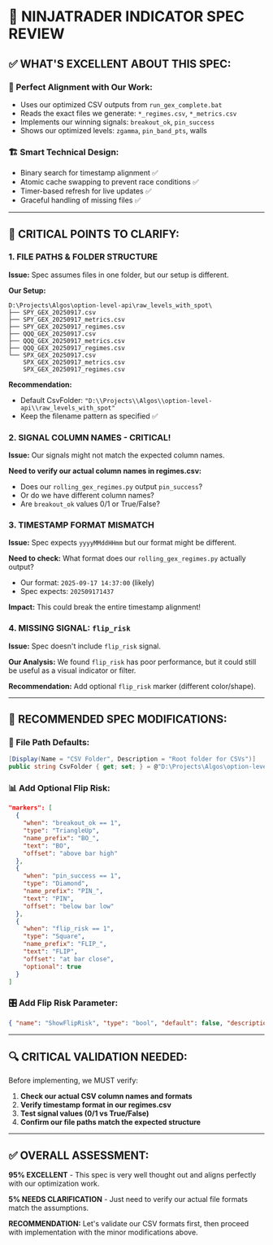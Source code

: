 # 🎯 NINJATRADER INDICATOR SPEC REVIEW

## ✅ **WHAT'S EXCELLENT ABOUT THIS SPEC:**

### **🎯 Perfect Alignment with Our Work:**
- Uses our optimized CSV outputs from `run_gex_complete.bat`
- Reads the exact files we generate: `*_regimes.csv`, `*_metrics.csv`
- Implements our winning signals: `breakout_ok`, `pin_success`
- Shows our optimized levels: `zgamma`, `pin_band_pts`, walls

### **🏗️ Smart Technical Design:**
- Binary search for timestamp alignment ✅
- Atomic cache swapping to prevent race conditions ✅
- Timer-based refresh for live updates ✅
- Graceful handling of missing files ✅

---

## 🚨 **CRITICAL POINTS TO CLARIFY:**

### **1. FILE PATHS & FOLDER STRUCTURE**
**Issue:** Spec assumes files in one folder, but our setup is different.

**Our Setup:**
```
D:\Projects\Algos\option-level-api\raw_levels_with_spot\
├── SPY_GEX_20250917.csv
├── SPY_GEX_20250917_metrics.csv  
├── SPY_GEX_20250917_regimes.csv
├── QQQ_GEX_20250917.csv
├── QQQ_GEX_20250917_metrics.csv
├── QQQ_GEX_20250917_regimes.csv
└── SPX_GEX_20250917.csv
    SPX_GEX_20250917_metrics.csv
    SPX_GEX_20250917_regimes.csv
```

**Recommendation:** 
- Default CsvFolder: `"D:\\Projects\\Algos\\option-level-api\\raw_levels_with_spot"`
- Keep the filename pattern as specified ✅

### **2. SIGNAL COLUMN NAMES - CRITICAL!**
**Issue:** Our signals might not match the expected column names.

**Need to verify our actual column names in regimes.csv:**
- Does our `rolling_gex_regimes.py` output `pin_success`? 
- Or do we have different column names?
- Are `breakout_ok` values 0/1 or True/False?

### **3. TIMESTAMP FORMAT MISMATCH**
**Issue:** Spec expects `yyyyMMddHHmm` but our format might be different.

**Need to check:** What format does our `rolling_gex_regimes.py` actually output?
- Our format: `2025-09-17 14:37:00` (likely)
- Spec expects: `202509171437`

**Impact:** This could break the entire timestamp alignment!

### **4. MISSING SIGNAL: `flip_risk`**
**Issue:** Spec doesn't include `flip_risk` signal.

**Our Analysis:** We found `flip_risk` has poor performance, but it could still be useful as a visual indicator or filter.

**Recommendation:** Add optional `flip_risk` marker (different color/shape).

---

## 🎯 **RECOMMENDED SPEC MODIFICATIONS:**

### **🔧 File Path Defaults:**
```csharp
[Display(Name = "CSV Folder", Description = "Root folder for CSVs")]
public string CsvFolder { get; set; } = @"D:\Projects\Algos\option-level-api\raw_levels_with_spot";
```

### **📊 Add Optional Flip Risk:**
```json
"markers": [
  {
    "when": "breakout_ok == 1",
    "type": "TriangleUp",
    "name_prefix": "BO_",
    "text": "BO",
    "offset": "above bar high"
  },
  {
    "when": "pin_success == 1", 
    "type": "Diamond",
    "name_prefix": "PIN_",
    "text": "PIN",
    "offset": "below bar low"
  },
  {
    "when": "flip_risk == 1",
    "type": "Square", 
    "name_prefix": "FLIP_",
    "text": "FLIP",
    "offset": "at bar close",
    "optional": true
  }
]
```

### **🎛️ Add Flip Risk Parameter:**
```json
{ "name": "ShowFlipRisk", "type": "bool", "default": false, "description": "Show flip risk markers" }
```

---

## 🔍 **CRITICAL VALIDATION NEEDED:**

Before implementing, we MUST verify:

1. **Check our actual CSV column names and formats**
2. **Verify timestamp format in our regimes.csv**  
3. **Test signal values (0/1 vs True/False)**
4. **Confirm our file paths match the expected structure**

---

## ✅ **OVERALL ASSESSMENT:**

**95% EXCELLENT** - This spec is very well thought out and aligns perfectly with our optimization work.

**5% NEEDS CLARIFICATION** - Just need to verify our actual file formats match the assumptions.

**RECOMMENDATION:** Let's validate our CSV formats first, then proceed with implementation with the minor modifications above.


